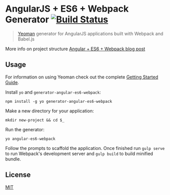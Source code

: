 # AngularJS + ES6 + Webpack Generator [![Build Status](https://secure.travis-ci.org/d3spis3d/generator-angular-es6-webpack.png?branch=master)](https://travis-ci.org/d3spis3d/generator-angular-es6-webpack)

> [Yeoman](http://yeoman.io) generator for AngularJS applications built with Webpack and Babel.js

More info on project structure [Angular + ES6 + Webpack blog post](http://d3spis3d.github.io/angular/webpack/2016/01/06/angular-es6-webpack.html)

## Usage

For information on using Yeoman check out the complete [Getting Started Guide](https://github.com/yeoman/yeoman/wiki/Getting-Started).

Install `yo` and `generator-angular-es6-webpack`:
```
npm install -g yo generator-angular-es6-webpack
```

Make a new directory for your application:
```
mkdir new-project && cd $_
```

Run the generator:
```
yo angular-es6-webpack
```

Follow the prompts to scaffold the application. Once finished run `gulp serve` to run Webpack's development server and `gulp build` to build minified bundle.

## License

[MIT](https://github.com/d3spis3d/generator-angular-es6-webpack/blob/master/LICENSE)
